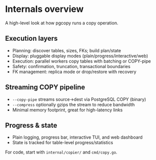 # Internals overview

A high-level look at how pgcopy runs a copy operation.

## Execution layers
- Planning: discover tables, sizes, FKs; build plan/state
- Display: pluggable display modes (plain/progress/interactive/web)
- Execution: parallel workers copy tables with batching or COPY-pipe
- Safety: confirmation, truncation, transactional boundaries
- FK management: replica mode or drop/restore with recovery

## Streaming COPY pipeline
- `--copy-pipe` streams source->dest via PostgreSQL COPY (binary)
- `--compress` optionally gzips the stream to reduce bandwidth
- Minimal memory footprint, great for high-latency links

## Progress & state
- Plain logging, progress bar, interactive TUI, and web dashboard
- State is tracked for table-level progress/statistics

For code, start with `internal/copier/` and `cmd/copy.go`.
